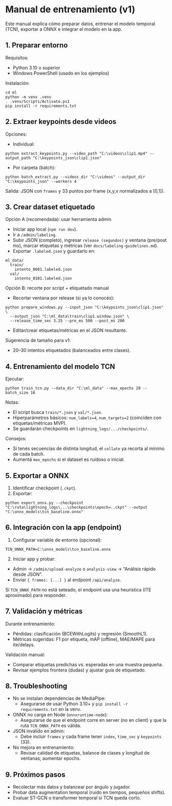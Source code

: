 # Manual de entrenamiento (v1)

Este manual explica cómo preparar datos, entrenar el modelo temporal (TCN), exportar a ONNX e integrar el modelo en la app.

## 1. Preparar entorno

Requisitos:
- Python 3.10 o superior
- Windows PowerShell (usado en los ejemplos)

Instalación:
```
cd ml
python -m venv .venv
. .venv/Scripts/Activate.ps1
pip install -r requirements.txt
```

## 2. Extraer keypoints desde videos

Opciones:
- Individual:
```
python extract_keypoints.py --video_path "C:\videos\clip1.mp4" --output_path "C:\keypoints_json\clip1.json"
```
- Por carpeta (batch):
```
python batch_extract.py --videos_dir "C:\videos" --output_dir "C:\keypoints_json" --workers 4
```

Salida: JSON con `frames` y 33 puntos por frame (x,y,v normalizados a [0,1]).

## 3. Crear dataset etiquetado

Opción A (recomendada): usar herramienta admin
- Iniciar app local (`npm run dev`).
- Ir a `/admin/labeling`.
- Subir JSON (completo), ingresar `release (segundos)` y ventana (pre/post ms), marcar etiquetas y métricas (ver `docs/labeling-guidelines.md`).
- Exportar `.labeled.json` y guardarlo en:
```
ml_data/
  train/
    intento_0001.labeled.json
  val/
    intento_0101.labeled.json
```

Opción B: recorte por script + etiquetado manual
- Recortar ventana por release (si ya lo conocés):
```
python prepare_windows.py --input_json "C:\keypoints_json\clip1.json" \
  --output_json "C:\ml_data\train\clip1.window.json" \
  --release_time_sec 3.25 --pre_ms 500 --post_ms 200
```
- Editar/crear etiquetas/métricas en el JSON resultante.

Sugerencia de tamaño para v1:
- 20–30 intentos etiquetados (balanceados entre clases).

## 4. Entrenamiento del modelo TCN

Ejecutar:
```
python train_tcn.py --data_dir "C:\ml_data" --max_epochs 20 --batch_size 16
```
Notas:
- El script busca `train/*.json` y `val/*.json`.
- Hiperparámetros básicos: `num_labels=4`, `num_targets=2` (coinciden con etiquetas/métricas MVP).
- Se guardarán checkpoints en `lightning_logs/.../checkpoints/`.

Consejos:
- Si tenés secuencias de distinta longitud, el `collate` ya recorta al mínimo de cada batch.
- Aumentá `max_epochs` si el dataset es ruidoso o inicial.

## 5. Exportar a ONNX

1) Identificar checkpoint (`.ckpt`).
2) Exportar:
```
python export_onnx.py --checkpoint "C:\ruta\lightning_logs\...\checkpoints\epoch=..ckpt" --output "C:\onnx_models\tcn_baseline.onnx"
```

## 6. Integración con la app (endpoint)

1) Configurar variable de entorno (opcional):
```
TCN_ONNX_PATH=C:\onnx_models\tcn_baseline.onnx
```
2) Iniciar app y probar:
- Admin → `/admin/upload-analyze` o `analysis-view` → “Análisis rápido desde JSON”.
- Enviar `{ frames: [...] }` al endpoint `/api/analyze`.

Si `TCN_ONNX_PATH` no está seteado, el endpoint usa una heurística (ITE aproximado) para responder.

## 7. Validación y métricas

Durante entrenamiento:
- Pérdidas: clasificación (BCEWithLogits) y regresión (SmoothL1).
- Métricas sugeridas: F1 por etiqueta, mAP (offline), MAE/MAPE para ite/delays.

Validación manual:
- Comparar etiquetas predichas vs. esperadas en una muestra pequeña.
- Revisar ejemplos frontera (dudas) y ajustar guía de etiquetado.

## 8. Troubleshooting

- No se instalan dependencias de MediaPipe:
  - Asegurarse de usar Python 3.10+ y `pip install -r requirements.txt` en la venv.
- ONNX no carga en Node (`onnxruntime-node`):
  - Asegurarse de que el endpoint corre en server (no en client) y que la ruta `TCN_ONNX_PATH` es válida.
- JSON inválido en admin:
  - Debe incluir `frames` y cada frame tener `index`, `time_sec` y `keypoints` (33).
- No mejora en entrenamiento:
  - Revisar calidad de etiquetas, balance de clases y longitud de ventanas; aumentar epochs.

## 9. Próximos pasos

- Recolectar más datos y balancear por ángulo y jugador.
- Probar data augmentation temporal (ruido en tiempos, pequeños shifts).
- Evaluar ST-GCN o transformer temporal si TCN queda corto.
